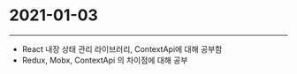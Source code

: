 # 2021-01-03

-------

  - React 내장 상태 관리 라이브러리, ContextApi에 대해 공부함
  - Redux, Mobx, ContextApi 의 차이점에 대해 공부
